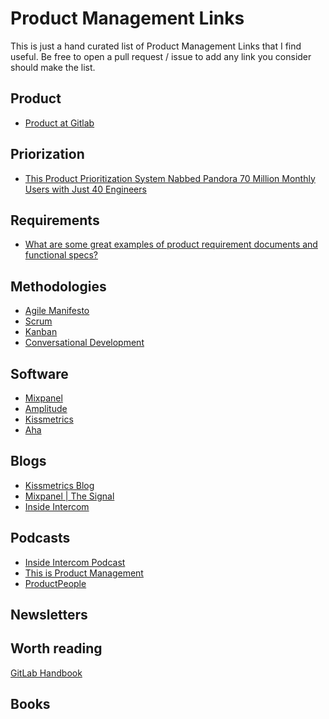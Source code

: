 # Product Management Links
This is just a hand curated list of Product Management Links that I find useful. Be free to open a pull request / issue to add any link you consider should make the list.

## Product
* [Product at Gitlab](https://getpocket.com/a/read/1336827620)

## Priorization
* [This Product Prioritization System Nabbed Pandora 70 Million Monthly Users with Just 40 Engineers](http://firstround.com/review/This-Product-Prioritization-System-Nabbed-Pandora-More-Than-70-Million-Active-Monthly-Users-with-Just-40-Engineers/)

## Requirements
* [What are some great examples of product requirement documents and functional specs?](https://www.quora.com/What-are-some-great-examples-of-product-requirement-documents-and-functional-specs)

## Methodologies
* [Agile Manifesto](http://agilemanifesto.org/)
* [Scrum](https://en.wikipedia.org/wiki/Scrum_(software_development))
* [Kanban](https://en.wikipedia.org/wiki/Kanban_(development))
* [Conversational Development](http://conversationaldevelopment.com/)


## Software
* [Mixpanel](https://mixpanel.com)
* [Amplitude](https://amplitude.com/)
* [Kissmetrics](https://www.kissmetrics.com/)
* [Aha](http://www.aha.io/)

## Blogs
* [Kissmetrics Blog](https://blog.kissmetrics.com/)
* [Mixpanel | The Signal](https://blog.mixpanel.com/)
* [Inside Intercom](https://blog.intercom.com/)

## Podcasts
* [Inside Intercom Podcast](https://blog.intercom.com/category/podcast/)
* [This is Product Management](http://www.thisisproductmanagement.com/)
* [ProductPeople](http://www.productpeople.tv/)

## Newsletters

## Worth reading
[GitLab Handbook](https://getpocket.com/a/read/1336827620)

## Books